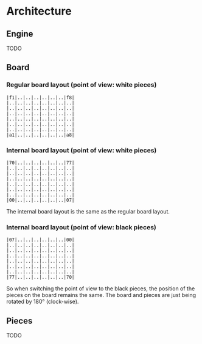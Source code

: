 # Architecture

## Engine

TODO

## Board

### Regular board layout (point of view: white pieces)

<!-- language: lang-none -->
    |f1|..|..|..|..|..|..|f8|
    |..|..|..|..|..|..|..|..|
    |..|..|..|..|..|..|..|..|
    |..|..|..|..|..|..|..|..|
    |..|..|..|..|..|..|..|..|
    |..|..|..|..|..|..|..|..|
    |..|..|..|..|..|..|..|..|
    |a1|..|..|..|..|..|..|a8|

### Internal board layout (point of view: white pieces)

<!-- language: lang-none -->
    |70|..|..|..|..|..|..|77|
    |..|..|..|..|..|..|..|..|
    |..|..|..|..|..|..|..|..|
    |..|..|..|..|..|..|..|..|
    |..|..|..|..|..|..|..|..|
    |..|..|..|..|..|..|..|..|
    |..|..|..|..|..|..|..|..|
    |00|..|..|..|..|..|..|07|

The internal board layout is the same as the regular board layout.

### Internal board layout (point of view: black pieces)

<!-- language: lang-none -->
    |07|..|..|..|..|..|..|00|
    |..|..|..|..|..|..|..|..|
    |..|..|..|..|..|..|..|..|
    |..|..|..|..|..|..|..|..|
    |..|..|..|..|..|..|..|..|
    |..|..|..|..|..|..|..|..|
    |..|..|..|..|..|..|..|..|
    |77|..|..|..|..|..|..|70|

So when switching the point of view to the black pieces, the position of the pieces on the board remains the same.
The board and pieces are just being rotated by 180° (clock-wise).

## Pieces

TODO